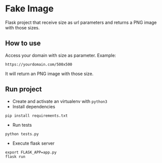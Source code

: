 Fake Image
==========

Flask project that receive size as url parameters and returns a PNG image with 
those sizes.

How to use
----------

Access your domain with size as parameter. Example:
```
https://yourdomain.com/500x500
``` 

It will return an PNG image with those size.

Run project
-----------
* Create and activate an virtualenv with `python3`
* Install dependencies
```
pip install requirements.txt
```
* Run tests
```
python tests.py
```
* Execute flask server
```
export FLASK_APP=app.py
flask run
```